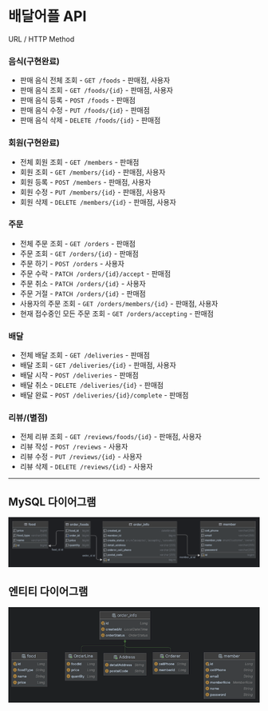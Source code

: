 # 배달어플 API

URL / HTTP Method


### 음식(구현완료)
- 판매 음식 전체 조회 - `GET /foods` - 판매점, 사용자
- 판매 음식 조회 - `GET /foods/{id}` - 판매점, 사용자
- 판매 음식 등록 - `POST /foods` - 판매점
- 판매 음식 수정 - `PUT /foods/{id}` - 판매점
- 판매 음식 삭제 - `DELETE /foods/{id}` - 판매점

### 회원(구현완료)
- 전체 회원 조회 - `GET /members` - 판매점
- 회원 조회 - `GET /members/{id}` - 판매점, 사용자
- 회원 등록 - `POST /members` - 판매점, 사용자
- 회원 수정 - `PUT /members/{id}` - 판매점, 사용자
- 회원 삭제 - `DELETE /members/{id}` - 판매점, 사용자

### 주문
- 전체 주문 조회 - `GET /orders` - 판매점
- 주문 조회 - `GET /orders/{id}` - 판매점
- 주문 하기 - `POST /orders` - 사용자
- 주문 수락 - `PATCH /orders/{id}/accept` - 판매점
- 주문 취소 - `PATCH /orders/{id}` - 사용자
- 주문 거절 - `PATCH /orders/{id}` - 판매점
- 사용자의 주문 조회 - `GET /orders/members/{id}` - 판매점, 사용자
- 현재 접수중인 모든 주문 조회 -  `GET /orders/accepting` - 판매점

### 배달
- 전체 배달 조회 - `GET /deliveries` - 판매점
- 배달 조회 - `GET /deliveries/{id}` - 판매점, 사용자
- 배달 시작 - `POST /deliveries` - 판매점
- 배달 취소 - `DELETE /deliveries/{id}` - 판매점
- 배달 완료 - `POST /deliveries/{id}/complete` - 판매점

### 리뷰/(별점)
- 전체 리뷰 조회 - `GET /reviews/foods/{id}` - 판매점, 사용자
- 리뷰 작성 - `POST /reviews` - 사용자
- 리뷰 수정 - `PUT /reviews/{id}` - 사용자
- 리뷰 삭제 - `DELETE /reviews/{id}` - 사용자


---
## MySQL 다이어그램
![mysql_table_diagram.png](docs%2Fimages%2Fmysql_table_diagram.png)

## 엔티티 다이어그램
![img.png](docs/images/entity_diagram.png)